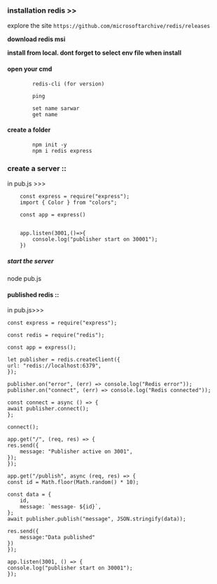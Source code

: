 ### installation redis >>

explore the site `https://github.com/microsoftarchive/redis/releases`

**download redis msi**

**install from local. dont forget to select env file when install**

#### open your cmd 

            redis-cli (for version)

            ping

            set name sarwar
            get name

####  create a folder

            npm init -y
            npm i redis express

### create a server ::

in pub.js >>>

        const express = require("express");
        import { Color } from "colors";

        const app = express()


        app.listen(3001,()=>{
            console.log("publisher start on 30001");
        })

##### start the server  

node pub.js 


#### published redis ::

in pub.js>>>


    const express = require("express");

    const redis = require("redis");

    const app = express();

    let publisher = redis.createClient({
    url: "redis://localhost:6379",
    });

    publisher.on("error", (err) => console.log("Redis error"));
    publisher.on("connect", (err) => console.log("Redis connected"));

    const connect = async () => {
    await publisher.connect();
    };

    connect();

    app.get("/", (req, res) => {
    res.send({
        message: "Publisher active on 3001",
    });
    });

    app.get("/publish", async (req, res) => {
    const id = Math.floor(Math.random() * 10);

    const data = {
        id,
        message: `message- ${id}`,
    };
    await publisher.publish("message", JSON.stringify(data));

    res.send({
        message:"Data published"
    })
    });

    app.listen(3001, () => {
    console.log("publisher start on 30001");
    });


